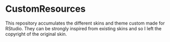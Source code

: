 # CustomResources

This repository accumulates the different skins and theme custom made for RStudio. They can be strongly inspired from existing skins and so I left the copyright of the original skin.
